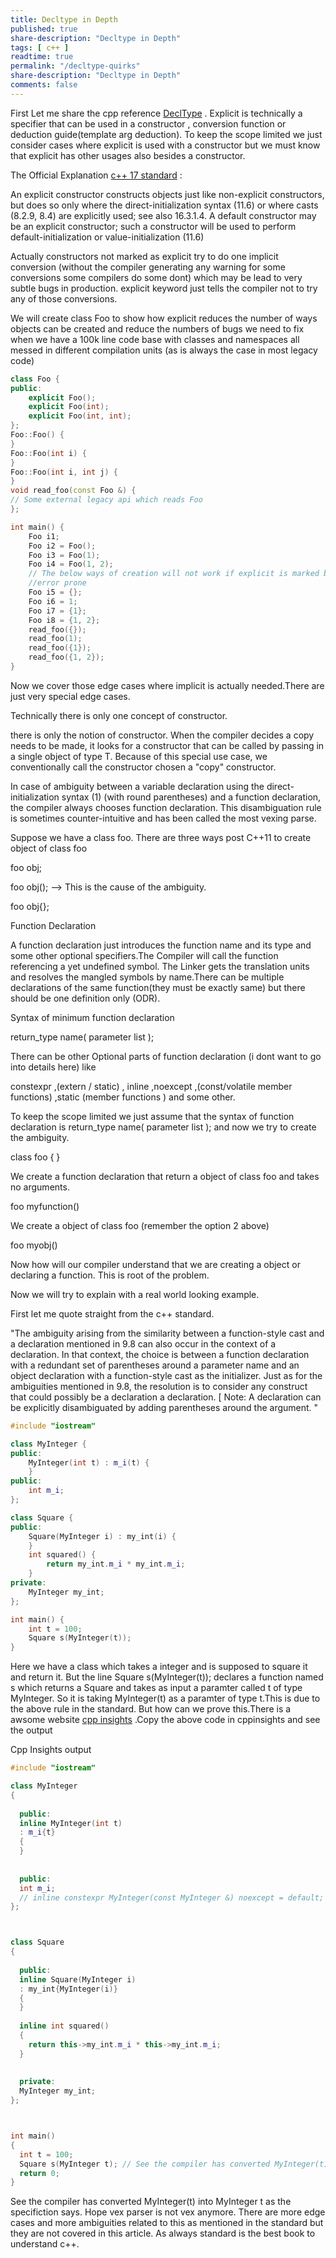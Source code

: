 ```yaml
---
title: Decltype in Depth
published: true
share-description: "Decltype in Depth"
tags: [ c++ ]
readtime: true
permalink: "/decltype-quirks"
share-description: "Decltype in Depth"
comments: false
---
```


First Let me share  the cpp reference [DeclType](https://en.cppreference.com/w/cpp/language/decltype)  . Explicit is technically a specifier that can be used in a constructor ,
conversion function or deduction guide(template arg deduction). To keep the scope limited we just consider cases where explicit is used with a constructor but we must know that explicit has other usages also besides a 
constructor.

The Official Explanation [c++ 17 standard](https://timsong-cpp.github.io/cppwp/n4659/) :

An explicit constructor constructs objects just like non-explicit constructors, but does so only where
the direct-initialization syntax (11.6) or where casts (8.2.9, 8.4) are explicitly used; see also 16.3.1.4. A default
constructor may be an explicit constructor; such a constructor will be used to perform default-initialization
or value-initialization (11.6)


Actually constructors not marked as explicit try to do one implicit conversion (without the compiler generating any warning for some conversions some compilers do some dont) which may be lead to very subtle bugs in production.
explicit keyword just tells the compiler not to try any of those conversions.

We will create class Foo to show how explicit reduces the number of ways objects can be created and reduce the numbers of bugs we need
to fix when we have a 100k line code base with classes and namespaces all messed in different compilation units (as is always the case in most legacy code)




```cpp
class Foo {
public:
    explicit Foo();
    explicit Foo(int);
    explicit Foo(int, int);
};
Foo::Foo() {
}
Foo::Foo(int i) {
}
Foo::Foo(int i, int j) {
}
void read_foo(const Foo &) {
// Some external legacy api which reads Foo
};

int main() {
    Foo i1;
    Foo i2 = Foo();
    Foo i3 = Foo(1);
    Foo i4 = Foo(1, 2);
    // The below ways of creation will not work if explicit is marked but they will work if explicit is removed.So our code base becomes much clean and less
    //error prone
    Foo i5 = {};
    Foo i6 = 1;
    Foo i7 = {1};
    Foo i8 = {1, 2};
    read_foo({});
    read_foo(1);
    read_foo({1});
    read_foo({1, 2});
}

```

Now we cover those edge cases where implicit is actually needed.There are just very special edge cases.

Technically there is only one concept of constructor.

there is only the notion of constructor. When the compiler decides a copy needs to be made, it looks for a constructor that can be called by passing in a single object of type T. Because of this special use case, we conventionally call the constructor chosen a "copy" constructor.



























In case of ambiguity between a variable declaration using the direct-initialization syntax (1) (with round parentheses) and a function declaration, the compiler always chooses function declaration. This disambiguation rule is sometimes counter-intuitive and has been called the most vexing parse.


Suppose we have a class foo. There are three ways post C++11 to create object of class foo

 foo obj;

 foo obj();  --> This is the cause of the ambiguity.

 foo obj{};

Function Declaration

A function declaration just introduces the function name and its type and some other optional specifiers.The Compiler will call the function
referencing a yet undefined symbol.
The Linker gets the translation units and resolves the mangled symbols by name.There can be multiple declarations of the same function(they must be exactly same) but there should
be one definition only (ODR).

Syntax of minimum function declaration 

return_type name( parameter list );

There can be other Optional parts of function declaration (i dont want to go into details here) like

constexpr ,(extern / static) , inline ,noexcept ,(const/volatile member functions) ,static (member functions ) and some other.

To keep the scope limited we just assume that the syntax of function declaration is return_type name( parameter list ); and now we try to create the ambiguity.

class foo { }

We create a function declaration that return a object of class foo and takes no arguments.

foo myfunction()

We create a object of class foo (remember the option 2 above)

foo myobj()

Now how will our compiler understand that we are creating a object or declaring a function. This is root of the problem.

Now we will try to explain with a real world looking example.


First let me quote straight from the c++ standard.

"The ambiguity arising from the similarity between a function-style cast and a declaration mentioned in 9.8
can also occur in the context of a declaration. In that context, the choice is between a function declaration
with a redundant set of parentheses around a parameter name and an object declaration with a function-style
cast as the initializer. Just as for the ambiguities mentioned in 9.8, the resolution is to consider any construct
that could possibly be a declaration a declaration. [ Note: A declaration can be explicitly disambiguated
by adding parentheses around the argument. "



```cpp
#include "iostream"

class MyInteger {
public:
    MyInteger(int t) : m_i(t) {
    }
public:
    int m_i;
};

class Square {
public:
    Square(MyInteger i) : my_int(i) {
    }
    int squared() {
        return my_int.m_i * my_int.m_i;
    }
private:
    MyInteger my_int;
};

int main() {
    int t = 100;
    Square s(MyInteger(t));
}
```

Here we have a class which takes a integer and is supposed to square it and return it.
But the line Square s(MyInteger(t)); declares a function named s which returns a Square and takes as input a paramter called 
t of type MyInteger.
So it is taking MyInteger(t) as a paramter of type t.This is due to the above rule in the standard.
But how can we prove this.There is a awsome website [cpp insights](https://cppinsights.io/) .Copy the above code in cppinsights
and see the output

Cpp Insights output 

```cpp
#include "iostream"

class MyInteger
{
  
  public: 
  inline MyInteger(int t)
  : m_i{t}
  {
  }
  
  
  public: 
  int m_i;
  // inline constexpr MyInteger(const MyInteger &) noexcept = default;
};



class Square
{
  
  public: 
  inline Square(MyInteger i)
  : my_int{MyInteger(i)}
  {
  }
  
  inline int squared()
  {
    return this->my_int.m_i * this->my_int.m_i;
  }
  
  
  private: 
  MyInteger my_int;
};



int main()
{
  int t = 100;
  Square s(MyInteger t); // See the compiler has converted MyInteger(t) into MyInteger t
  return 0;
}

```
See the compiler has converted MyInteger(t) into MyInteger t as the specifiction says.
Hope vex parser is not vex anymore.
There are more edge cases and more ambiguities related to this as mentioned in the standard but they are not covered in this article.
As always standard is the best book to understand c++.